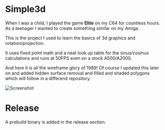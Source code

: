 # Simple3d

When I was a child, I played the game __Elite__ on my C64 for countless hours. As a teenager I wanted to create something similar on my Amiga.

This is the project I used to learn the basics of 3d graphics and rotation/projection.

It uses fixed point math and a neat look up table for the sinus/cosinus calculations and runs at 50FPS even on a stock A500/A2000.

And here it is all the wireframe glory of 1989! Of course I updated this later on and added hidden surface removal and filled and shaded polygons which will follow in a differend repository.

![Screenshot](https://github.com/LutzGrosshennig/amiga-simple3d/blob/master/images/screenshot.jpg)

# Release

A prebuild binary is added in the release section.
